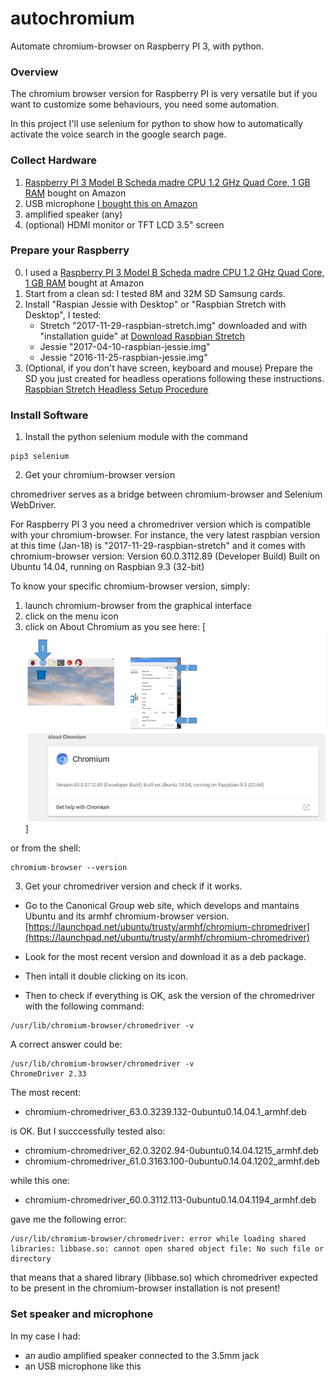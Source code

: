 # autochromium

Automate chromium-browser on Raspberry PI 3, with python.

### Overview
The chromium browser version for Raspberry PI is very versatile but if you want to customize some behaviours, you need some automation.

In this project I'll use selenium for python to show how to automatically activate the voice search in the google search page.

### Collect Hardware
1. [Raspberry PI 3 Model B Scheda madre CPU 1.2 GHz Quad Core, 1 GB RAM](https://www.amazon.it/gp/product/B01CD5VC92/ref=oh_aui_search_detailpage?ie=UTF8&psc=1) bought on Amazon
2. USB microphone [I bought this on Amazon](https://www.amazon.it/Microfono-Piccolo-desktop-Discorso-registrazione/dp/B00XU1GHO4/ref=sr_1_5?s=electronics&ie=UTF8&qid=1517425711&sr=1-5&keywords=microfono+usb)
3. amplified speaker (any)
4. (optional) HDMI monitor or TFT LCD 3.5" screen

### Prepare your Raspberry
0. I used a [Raspberry PI 3 Model B Scheda madre CPU 1.2 GHz Quad Core, 1 GB RAM](https://www.amazon.it/gp/product/B01CD5VC92/ref=oh_aui_search_detailpage?ie=UTF8&psc=1) bought at Amazon
1. Start from a clean sd: I tested 8M and 32M SD Samsung cards.
2. Install "Raspian Jessie with Desktop" or "Raspbian Stretch with Desktop", I tested:
   - Stretch "2017-11-29-raspbian-stretch.img" downloaded and with "installation guide" at [Download Raspbian Stretch](https://www.raspberrypi.org/downloads/raspbian/)
   - Jessie "2017-04-10-raspbian-jessie.img"
   - Jessie "2016-11-25-raspbian-jessie.img"
3. (Optional, if you don't have screen, keyboard and mouse) Prepare the SD you just created for headless operations following these instructions. [
Raspbian Stretch Headless Setup Procedure](https://www.raspberrypi.org/forums/viewtopic.php?t=191252) 

### Install Software

1. Install the python selenium module with the command
```
pip3 selenium
```

2. Get your chromium-browser version

chromedriver serves as a bridge between chromium-browser and Selenium WebDriver.

For Raspberry PI 3 you need a chromedriver version which is compatible with your chromium-browser.
For instance, the very latest raspbian version at this time (Jan-18) is "2017-11-29-raspbian-stretch" and it comes with chromium-browser version: 
Version 60.0.3112.89 (Developer Build) Built on Ubuntu 14.04, running on Raspbian 9.3 (32-bit)

To know your specific chromium-browser version, simply:
1. launch chromium-browser from the graphical interface 
2. click on the menu icon
3. click on About Chromium as you see here:
[![](https://github.com/guido57/autochromium/blob/master/chromium-browser-v.PNG)]

or from the shell:
```
chromium-browser --version
```

3. Get your chromedriver version and check if it works.

- Go to the Canonical Group web site, which develops and mantains Ubuntu and its armhf chromium-browser version. 
[https://launchpad.net/ubuntu/trusty/armhf/chromium-chromedriver](https://launchpad.net/ubuntu/trusty/armhf/chromium-chromedriver)

- Look for the most recent version and download it as a deb package.
- Then intall it double clicking on its icon.
- Then to check if everything is OK, ask the version of the chromedriver with the following command:
```
/usr/lib/chromium-browser/chromedriver -v
```
A correct answer could be:
```
/usr/lib/chromium-browser/chromedriver -v
ChromeDriver 2.33
```

The most recent:
- chromium-chromedriver_63.0.3239.132-0ubuntu0.14.04.1_armhf.deb

is OK. But I succcessfully tested also:
- chromium-chromedriver_62.0.3202.94-0ubuntu0.14.04.1215_armhf.deb
- chromium-chromedriver_61.0.3163.100-0ubuntu0.14.04.1202_armhf.deb

while this one:
- chromium-chromedriver_60.0.3112.113-0ubuntu0.14.04.1194_armhf.deb 

gave me the following error:
```
/usr/lib/chromium-browser/chromedriver: error while loading shared libraries: libbase.so: cannot open shared object file: No such file or directory
```
that means that a shared library (libbase.so) which chromedriver expected to be present in the chromium-browser installation is not present!


### Set speaker and microphone
In my case I had:
- an audio amplified speaker connected to the 3.5mm jack
- an USB microphone like this


